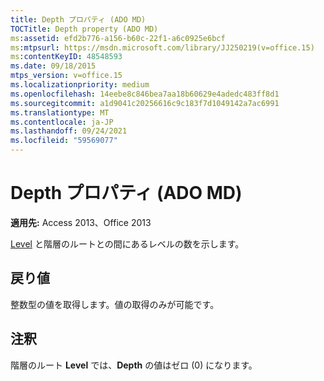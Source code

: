 ```yaml
---
title: Depth プロパティ (ADO MD)
TOCTitle: Depth property (ADO MD)
ms:assetid: efd2b776-a156-b60c-22f1-a6c0925e6bcf
ms:mtpsurl: https://msdn.microsoft.com/library/JJ250219(v=office.15)
ms:contentKeyID: 48548593
ms.date: 09/18/2015
mtps_version: v=office.15
ms.localizationpriority: medium
ms.openlocfilehash: 14eebe8c846bea7aa18b60629e4adedc483ff8d1
ms.sourcegitcommit: a1d9041c20256616c9c183f7d1049142a7ac6991
ms.translationtype: MT
ms.contentlocale: ja-JP
ms.lasthandoff: 09/24/2021
ms.locfileid: "59569077"
---
```

# <a name="depth-property-ado-md"></a>Depth プロパティ (ADO MD)


**適用先:** Access 2013、Office 2013

[Level](level-object-ado-md.md) と階層のルートとの間にあるレベルの数を示します。

## <a name="return-values"></a>戻り値

整数型の値を取得します。値の取得のみが可能です。

## <a name="remarks"></a>注釈

階層のルート **Level** では、**Depth** の値はゼロ (0) になります。

